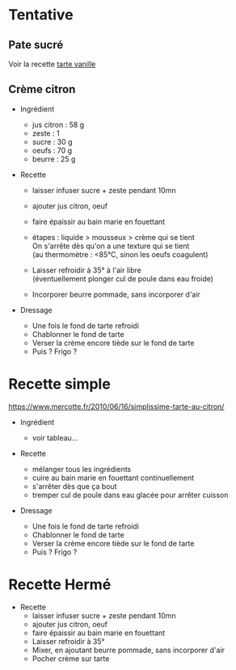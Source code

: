 # Tentative 

## Pate sucré

Voir la recette [tarte vanille](../tarte-vanille.md)


## Crème citron
- Ingrédient
    - jus citron : 58 g
    - zeste      : 1
    - sucre      : 30 g
    - oeufs      : 70 g
    - beurre     : 25 g

- Recette
    * laisser infuser sucre + zeste pendant 10mn
    * ajouter jus citron, oeuf
    * faire épaissir au bain marie en fouettant
    * étapes : liquide > mousseux > crème qui se tient  
      On s'arrête dès qu'on a une texture qui se tient  
      (au thermomètre : <85°C, sinon les oeufs coagulent)

    * Laisser refroidir à 35° à l'air libre  
      (éventuellement plonger cul de poule dans eau froide)
    * Incorporer beurre pommade, sans incorporer d'air

- Dressage
    * Une fois le fond de tarte refroidi
    * Chablonner le fond de tarte
    * Verser la crème encore tiède sur le fond de tarte
    * Puis ? Frigo ?

# Recette simple
https://www.mercotte.fr/2010/06/16/simplissime-tarte-au-citron/


- Ingrédient
    - voir tableau...

- Recette
    * mélanger tous les ingrédients
    * cuire au bain marie en fouettant continuellement
    * s'arrêter dès que ça bout
    * tremper cul de poule dans eau glacée pour arrêter cuisson

- Dressage
    * Une fois le fond de tarte refroidi
    * Chablonner le fond de tarte
    * Verser la crème encore tiède sur le fond de tarte
    * Puis ? Frigo ?

# Recette Hermé

- Recette
    * laisser infuser sucre + zeste pendant 10mn
    * ajouter jus citron, oeuf
    * faire épaissir au bain marie en fouettant
    * Laisser refroidir à 35°
    * Mixer, en ajoutant beurre pommade, sans incorporer d'air
    * Pocher crème sur tarte
